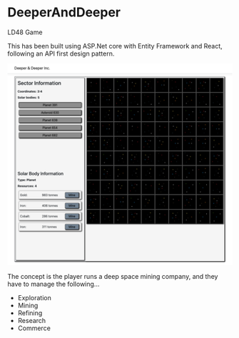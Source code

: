 # DeeperAndDeeper
LD48 Game

This has been built using ASP.Net core with Entity Framework and React, following an API first design pattern.

![Sreenie](images/DeeperAndDeeper.png)

The concept is the player runs a deep space mining company, and they have to manage the following...

* Exploration
* Mining
* Refining
* Research
* Commerce
